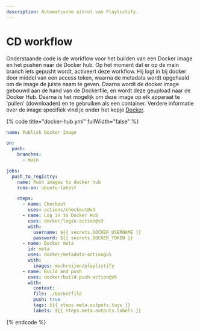 ```yaml
---
description: Automatische uitrol van Playlistify.
---
```


# CD workflow

Onderstaande code is de workflow voor het builden van een Docker image en het pushen naar de Docker hub. Op het moment dat er op de main branch iets gepusht wordt, activeert deze workflow. Hij logt in bij docker door middel van een access token, waarna de metadata wordt opgehaald om de image de juiste naam te geven. Daarna wordt de docker image gebouwd aan de hand van de Dockerfile, en wordt deze geupload naar de Docker Hub. Daarna is het mogelijk om deze image op elk apparaat te 'pullen' (downloaden) en te gebruiken als een container. Verdere informatie over de image specifiek vind je onder het kopje [Docker](docker.md).

{% code title="docker-hub.yml" fullWidth="false" %}
```yaml
name: Publish Docker Image

on:
  push:
    branches:
      - main

jobs:
  push_to_registry:
    name: Push images to docker hub
    runs-on: ubuntu-latest

    steps:
      - name: Checkout
        uses: actions/checkout@v4
      - name: Log in to Docker Hub
        uses: docker/login-action@v3
        with:
          username: ${{ secrets.DOCKER_USERNAME }}
          password: ${{ secrets.DOCKER_TOKEN }}
      - name: Docker meta
        id: meta
        uses: docker/metadata-action@v5
        with:
          images: mschreijen/playlistify
      - name: Build and push
        uses: docker/build-push-action@v5
        with:
          context: .
          file: ./Dockerfile
          push: true
          tags: ${{ steps.meta.outputs.tags }}
          labels: ${{ steps.meta.outputs.labels }}
```
{% endcode %}
